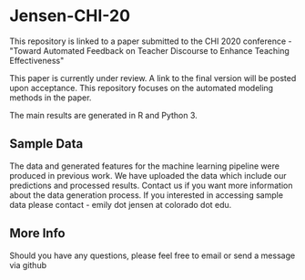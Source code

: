 # Jensen-CHI-20
This repository is linked to a paper submitted to the CHI 2020 conference - "Toward Automated Feedback on Teacher Discourse to Enhance Teaching Effectiveness"

This paper is currently under review. A link to the final version will be posted upon acceptance. This repository focuses on the automated modeling methods in the paper.

The main results are generated in R and Python 3.

## Sample Data
The data and generated features for the machine learning pipeline were produced in previous work. We have uploaded the data which include our predictions and processed results. Contact us if you want more information about the data generation process. If you interested in accessing sample data please contact - emily dot jensen at colorado dot edu.

## More Info
Should you have any questions, please feel free to email or send a message via github
